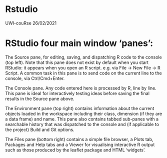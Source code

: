 Rstudio
================
UWI-couRse
26/02/2021

# RStudio four main window ‘panes’:

The Source pane, for editing, saving, and dispatching R code to the console (top left). 
Note that this pane does not exist by default when you start RStudio: it appears when you open an R script. 
e.g. via File -> New File -> R Script. A common task in this pane is to send code on the current line to the console, via Ctrl/Cmd+Enter.

The Console pane. Any code entered here is processed by R, line by line. This pane is ideal for interactively testing ideas before saving the final results in the Source pane above.

The Environment pane (top right) contains information about the current objects loaded in the workspace including their class, dimension (if they are a data frame) and name. This pane also contains tabbed sub-panes with a searchable history that was dispatched to the console and (if applicable to the project) Build and Git options.

The Files pane (bottom right) contains a simple file browser, a Plots tab, Packages and Help tabs and a Viewer for visualising interactive R output such as those produced by the leaflet package and HTML ‘widgets’.
